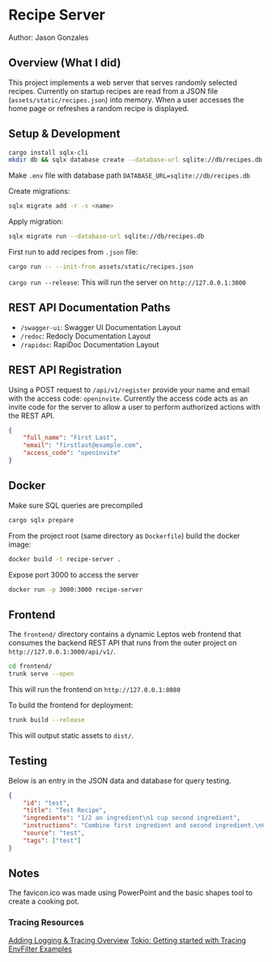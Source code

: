 # Recipe Server
Author: Jason Gonzales

## Overview (What I did)

This project implements a web server that serves randomly selected recipes. Currently on startup recipes are read from a JSON file (`assets/static/recipes.json`) into memory. When a user accesses the home page or refreshes a random recipe is displayed.

## Setup & Development

```sh
cargo install sqlx-cli
mkdir db && sqlx database create --database-url sqlite://db/recipes.db
```

Make `.env` file with database path `DATABASE_URL=sqlite://db/recipes.db`

Create migrations:
```sh
sqlx migrate add -r -s <name>
```

Apply migration:
```sh
sqlx migrate run --database-url sqlite://db/recipes.db
```

First run to add recipes from `.json` file:
```sh
cargo run -- --init-from assets/static/recipes.json
```

`cargo run --release`: This will run the server on `http://127.0.0.1:3000`

## REST API Documentation Paths

- `/swagger-ui`: Swagger UI Documentation Layout
- `/redoc`: Redocly Documentation Layout
- `/rapidoc`: RapiDoc Documentation Layout  

## REST API Registration

Using a POST request to `/api/v1/register` provide your name and email with
the access code: `openinvite`. Currently the access code acts as an invite code
for the server to allow a user to perform authorized actions with the REST API.

```json
{
    "full_name": "First Last",
    "email": "firstlast@example.com",
    "access_code": "openinvite"
}
```

## Docker

Make sure SQL queries are precompiled
```sh
cargo sqlx prepare
```

From the project root (same directory as `Dockerfile`) build the docker image:
```sh
docker build -t recipe-server .
```

Expose port 3000 to access the server
```sh
docker run -p 3000:3000 recipe-server
```

## Frontend

The `frontend/` directory contains a dynamic Leptos web frontend that consumes the backend REST API 
that runs from the outer project on `http://127.0.0.1:3000/api/v1/`.

```sh
cd frontend/
trunk serve --open
```
This will run the frontend on `http://127.0.0.1:8080`

To build the frontend for deployment:
```sh
trunk build --release
```
This will output static assets to `dist/`.

## Testing

Below is an entry in the JSON data and database for query testing.
```json
{
    "id": "test",
    "title": "Test Recipe",
    "ingredients": "1/2 an ingredient\n1 cup second ingredient",
    "instructions": "Combine first ingredient and second ingredient.\nCook until ready to serve.",
    "source": "test",
    "tags": ["test"]
}
```

## Notes

The favicon.ico was made using PowerPoint and the basic shapes tool to create a cooking pot.

### Tracing Resources

[Adding Logging & Tracing Overview](https://carlosmv.hashnode.dev/adding-logging-and-tracing-to-an-axum-app-rust)
[Tokio: Getting started with Tracing](https://tokio.rs/tokio/topics/tracing)
[EnvFilter Examples](https://docs.rs/tracing-subscriber/latest/tracing_subscriber/filter/struct.EnvFilter.html#examples)
